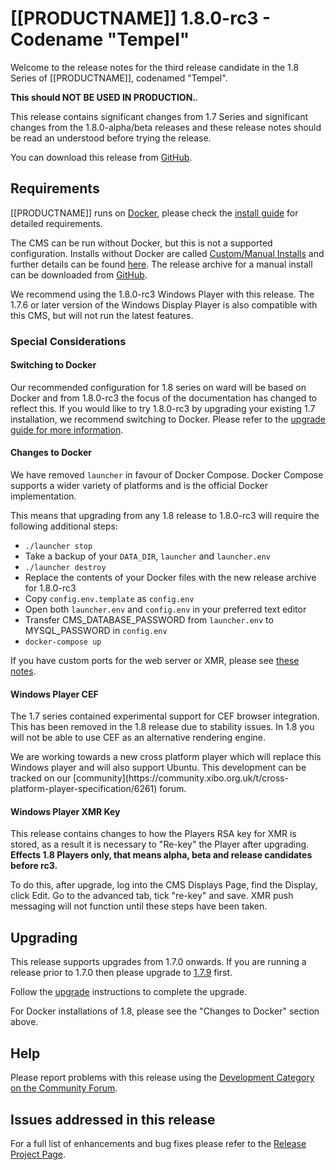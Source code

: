 <!--toc=getting_started-->

# [[PRODUCTNAME]] 1.8.0-rc3 - Codename "Tempel"

Welcome to the release notes for the third release candidate in the 1.8 Series of
[[PRODUCTNAME]], codenamed "Tempel".

 **This should NOT BE USED IN PRODUCTION.**.

This release contains significant changes from 1.7 Series and significant
changes from the 1.8.0-alpha/beta releases and these release notes should be read an
understood before trying the release.

You can download this release from
[GitHub](https://github.com/xibosignage/xibo-docker/releases/tag/1.8.0-rc3).

## Requirements

[[PRODUCTNAME]] runs on [Docker](install_docker.html), please check the [install guide](install_cms.html) 
for detailed requirements.

The CMS can be run without Docker, but this is not a supported configuration. Installs without
Docker are called [Custom/Manual Installs](manual_install.html) and further details can be found
[here](manual_install.html). The release archive for a manual install can be downloaded from
[GitHub](https://github.com/xibosignage/xibo-cms/releases/tag/1.8.0-rc3).

We recommend using the 1.8.0-rc3 Windows Player with this release. The 1.7.6 or
later version of the Windows Display Player is also compatible with this CMS,
but will not run the latest features.

### Special Considerations

#### Switching to Docker
Our recommended configuration for 1.8 series on ward will be based on Docker and from 1.8.0-rc3 the focus of 
the documentation has changed to reflect this. If you would like to try 1.8.0-rc3 by upgrading your existing 
1.7 installation, we recommend switching to Docker. Please refer to the 
[upgrade guide for more information](upgrade.html#switching_to_docker).

#### Changes to Docker
We have removed `launcher` in favour of Docker Compose. Docker Compose supports a wider variety of platforms
and is the official Docker implementation.

This means that upgrading from any 1.8 release to 1.8.0-rc3 will require the following additional steps:
 
 - `./launcher stop`
 - Take a backup of your `DATA_DIR`, `launcher` and `launcher.env`
 - `./launcher destroy`
 - Replace the contents of your Docker files with the new release archive for 1.8.0-rc3
 - Copy `config.env.template` as `config.env`
 - Open both `launcher.env` and `config.env` in your preferred text editor
 - Transfer CMS_DATABASE_PASSWORD from `launcher.env` to MYSQL_PASSWORD in `config.env`
 - `docker-compose up`

If you have custom ports for the web server or XMR, please see [these notes](install_cms.html#using_different_ports).

#### Windows Player CEF

The 1.7 series contained experimental support for CEF browser integration. This
has been removed in the 1.8 release due to stability issues. In 1.8 you will
not be able to use CEF as an alternative rendering engine.

<nonwhite>
We are working towards a new cross platform player which will replace this
Windows player and will also support Ubuntu. This development can be tracked
on our [community](https://community.xibo.org.uk/t/cross-platform-player-specification/6261)
forum.
</nonwhite>

#### Windows Player XMR Key

This release contains changes to how the Players RSA key for XMR is stored, as a result it is necessary to
"Re-key" the Player after upgrading. **Effects 1.8 Players only, that means alpha, beta and release candidates
before rc3.**

To do this, after upgrade, log into the CMS Displays Page, find the Display, click Edit. Go to the advanced tab, tick
"re-key" and save. XMR push messaging will not function until these steps have been taken.


## Upgrading

This release supports upgrades from 1.7.0 onwards. If you are running a release
prior to 1.7.0 then please upgrade to [1.7.9](release_notes_1.7.9.html) first.

Follow the [upgrade](upgrade.html) instructions to complete the upgrade.

For Docker installations of 1.8, please see the "Changes to Docker" section above.

## Help

Please report problems with this release using the [Development Category on the
Community Forum](https://community.xibo.org.uk/c/dev).

## Issues addressed in this release

For a full list of enhancements and bug fixes please refer to the [Release
Project
Page](https://github.com/xibosignage/xibo/issues?q=milestone%3A1.8.0-rc3+is%3Aclosed).
